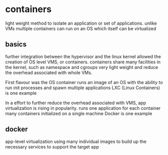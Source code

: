 # containers

light weight method to isolate an application or set of applications.
unlike VMs multiple containers can run on an OS which itself can be virtualized

## basics

further integration between the hypervisor and the linux kernel allowed the creation of OS level VMS, or containers.
containers share many facilities in the kernel, such as namespace and cgroups
very light weight and reduce the overhead associated with whole VMs.

First flavour was the OS container
runs an image of an OS with the ability to run init processes and spawn multiple applications
LXC (Linux Containers) is one example

In a effort to further reduce the overhead associated with VMS, app virtualization is rising in popularity.
runs one application for each container
many containers initialized on a single machine
Docker is one example

## docker

app-level virtualization using many individual images to build up the necessary services to support the target app